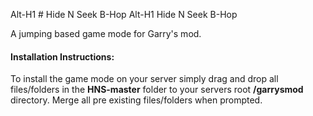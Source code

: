 Alt-H1 # Hide N Seek B-Hop
Alt-H1  Hide N Seek B-Hop

A jumping based game mode for Garry's mod.

#### Installation Instructions:
To install the game mode on your server simply drag and drop all files/folders in the __HNS-master__ folder to your servers root __/garrysmod__ directory. 
Merge all pre existing files/folders when prompted. 